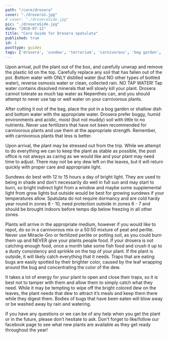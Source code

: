 ```yaml
---
path: "/care/drosera"
cover: "./drosera1.jpg"
# cover: "./droseraSide.jpg"
pic: "./droseraSide.jpg"
date: "2020-07-12"
title: "Care Guide for Drosera spatulata"
published: true
id: 1
posttype: guides
tags: ['drosera', 'sundew', 'terrarium', 'carnivorous', 'bog garden', 'care guides']
---
```


Upon arrival, pull the plant out of the box, and carefully unwrap and remove the plastic lid on the top. Carefully replace any soil that has fallen out of the pot. Bottom water with ONLY distilled water (but NO other types of bottled water), reverse osmosis water or clean, collected rain. NO TAP WATER! Tap water contains dissolved minerals that will slowly kill your plant. Drosera cannot tolerate as much tap water as Nepenthes can, and you should attempt to never use tap or well water on your carnivorous plants.


After cutting it out of the bag, place the pot in a bog garden or shallow dish and bottom water with the appropriate water. Drosera prefer boggy, humid environments and acidic, moist (but not muddy) soil with little to no nutrients. Never use fertilizers that have not been recommended for carnivorous plants and use them at the appropriate strength. Remember, with carnivorous plants that less is better.

Upon arrival, the plant may be stressed out from the trip. While we attempt to do everything we can to keep the plant as stable as possible, the post office is not always as caring as we would like and your plant may need time to adjust. There may not be any dew left on the leaves, but it will return quickly with proper care and appropriate light. 

Sundews do best with 12 to 15 hours a day of bright light. They are used to being in shade and don’t necessarily do well in full sun and may start to burn, so bright indirect light from a window and maybe some supplemental light from grow lights but outside would be best for growing sundews if your temperatures allow. Spatulata do not require dormancy and are cold hardy year round in zones 8 - 10, need protection outside in zones 6 - 7 and should be brought indoors before temps dip below freezing in all other zones. 

Plants will arrive in the appropriate medium, however if you would like to repot, do so in a carnivorous mix or a 50:50 mixture of peat and perlite. Never use Miracle-Gro or fertilized perlite or potting soil, as you could burn them up and NEVER give your plants people food. If your drosera is not catching enough food, once a month take some fish food and crush it up to a dusty consistency and sprinkle on the top of your plant. If the plant is outside, it will likely catch everything that it needs. Traps that are eating bugs are easily spotted by their brighter color, caused by the leaf wrapping around the bug and concentrating the color of the dew.  

It takes a lot of energy for your plant to open and close their traps, so it is best not to tamper with them and allow them to simply catch what they need. While it may be tempting to wipe off the bright colored dew on the leaves, the plant needs that dew to attract it’s meals and keep them there while they digest them. Bodies of bugs that have been eaten will blow away or be washed away by rain and watering. 

If you have any questions or we can be of any help when you get the plant or in the future, please don’t hesitate to ask. Don't forget to like/follow our facebook page to see what new plants are available as they get ready throughout the year!  
